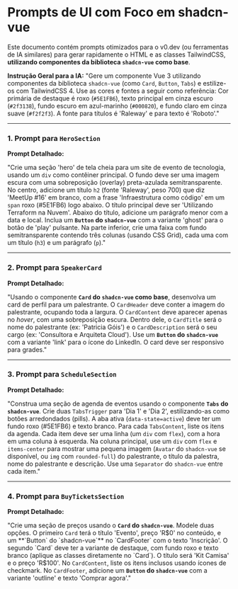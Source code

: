# Prompts de UI com Foco em shadcn-vue

Este documento contém prompts otimizados para o v0.dev (ou ferramentas de IA similares) para gerar rapidamente o HTML e as classes TailwindCSS, **utilizando componentes da biblioteca `shadcn-vue` como base**.

**Instrução Geral para a IA:**
"Gere um componente Vue 3 utilizando componentes da biblioteca `shadcn-vue` (como `Card`, `Button`, `Tabs`) e estilize-os com TailwindCSS 4. Use as cores e fontes a seguir como referência: Cor primária de destaque é roxo (`#5E1FB6`), texto principal em cinza escuro (`#2f3138`), fundo escuro em azul-marinho (`#000820`), e fundo claro em cinza suave (`#f2f2f3`). A fonte para títulos é 'Raleway' e para texto é 'Roboto'."

---

### 1. Prompt para `HeroSection`

**Prompt Detalhado:**

"Crie uma seção 'hero' de tela cheia para um site de evento de tecnologia, usando um `div` como contêiner principal. O fundo deve ser uma imagem escura com uma sobreposição (overlay) preta-azulada semitransparente. No centro, adicione um título `h2` (fonte 'Raleway', peso 700) que diz 'MeetUp #16' em branco, com a frase 'Infraestrutura como código' em um `span` roxo (#5E1FB6) logo abaixo. O título principal deve ser 'Utilizando Terraform na Nuvem'. Abaixo do título, adicione um parágrafo menor com a data e local. Inclua um **`Button` do `shadcn-vue`** com a variante 'ghost' para o botão de 'play' pulsante. Na parte inferior, crie uma faixa com fundo semitransparente contendo três colunas (usando CSS Grid), cada uma com um título (`h3`) e um parágrafo (`p`)."

---

### 2. Prompt para `SpeakerCard`

**Prompt Detalhado:**

"Usando o componente **`Card` do `shadcn-vue` como base**, desenvolva um card de perfil para um palestrante. O `CardHeader` deve conter a imagem do palestrante, ocupando toda a largura. O `CardContent` deve aparecer apenas no *hover*, com uma sobreposição escura. Dentro dele, o `CardTitle` será o nome do palestrante (ex: 'Patricia Góis') e o `CardDescription` será o seu cargo (ex: 'Consultora e Arquiteta Cloud'). Use um **`Button` do `shadcn-vue`** com a variante 'link' para o ícone do LinkedIn. O card deve ser responsivo para grades."

---

### 3. Prompt para `ScheduleSection`

**Prompt Detalhado:**

"Construa uma seção de agenda de eventos usando o componente **`Tabs` do `shadcn-vue`**. Crie duas `TabsTrigger` para 'Dia 1' e 'Dia 2', estilizando-as como botões arredondados (pills). A aba ativa (`data-state=active`) deve ter um fundo roxo (#5E1FB6) e texto branco. Para cada `TabsContent`, liste os itens da agenda. Cada item deve ser uma linha (um `div` com `flex`), com a hora em uma coluna à esquerda. Na coluna principal, use um `div` com `flex` e `items-center` para mostrar uma pequena imagem (`Avatar` do `shadcn-vue` se disponível, ou `img` com `rounded-full`) do palestrante, o título da palestra, nome do palestrante e descrição. Use uma `Separator` do `shadcn-vue` entre cada item."


---

### 4. Prompt para `BuyTicketsSection`

**Prompt Detalhado:**

"Crie uma seção de preços usando o **`Card` do `shadcn-vue`**. Modele duas opções. O primeiro `Card` terá o título 'Evento', preço 'R$0' no conteúdo, e um **`Button` do `shadcn-vue`** no `CardFooter` com o texto 'Inscrição'. O segundo `Card` deve ter a variante de destaque, com fundo roxo e texto branco (aplique as classes diretamente no `Card`). O título será 'Kit Camisa' e o preço 'R$100'. No `CardContent`, liste os itens inclusos usando ícones de checkmark. No `CardFooter`, adicione um **`Button` do `shadcn-vue`** com a variante 'outline' e texto 'Comprar agora'."
